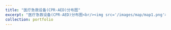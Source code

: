 ```yaml
---
title: "医疗急救设备(CPR-AED)分布图"
excerpt: "医疗急救设备(CPR-AED)分布图<br/><img src='/images/map/map1.png'>"
collection: portfolio
---
```

